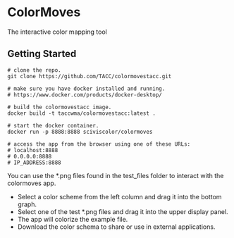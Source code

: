 # ColorMoves

The interactive color mapping tool

## Getting Started

```
# clone the repo.
git clone https://github.com/TACC/colormovestacc.git

# make sure you have docker installed and running.
# https://www.docker.com/products/docker-desktop/

# build the colormovestacc image.
docker build -t taccwma/colormovestacc:latest .

# start the docker container.
docker run -p 8888:8888 sciviscolor/colormoves

# access the app from the browser using one of these URLs:
# localhost:8888
# 0.0.0.0:8888
# IP_ADDRESS:8888
```

You can use the \*.png files found in the test_files folder to interact with the colormoves app.

- Select a color scheme from the left column and drag it into the bottom graph.
- Select one of the test \*.png files and drag it into the upper display panel.
- The app will colorize the example file.
- Download the color schema to share or use in external applications.

